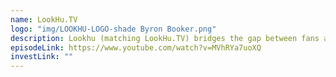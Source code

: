 ```yaml
---
name: LookHu.TV
logo: "img/LOOKHU-LOGO-shade Byron Booker.png"
description: Lookhu (matching LookHu.TV) bridges the gap between fans and creators with exclusive content.
episodeLink: https://www.youtube.com/watch?v=MVhRYa7uoXQ
investLink: ""
---
```

